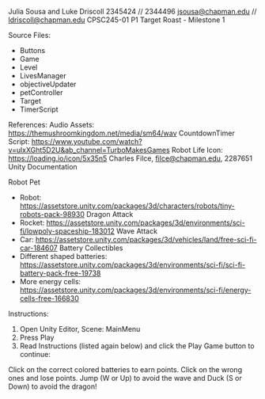 Julia Sousa and Luke Driscoll
2345424 // 2344496
jsousa@chapman.edu // ldriscoll@chapman.edu
CPSC245-01
P1 Target Roast - Milestone 1

Source Files:
- Buttons
- Game
- Level
- LivesManager
- objectiveUpdater
- petController
- Target
- TimerScript

References:
Audio Assets: https://themushroomkingdom.net/media/sm64/wav
CountdownTimer Script: https://www.youtube.com/watch?v=ulxXGht5D2U&ab_channel=TurboMakesGames
Robot Life Icon: https://loading.io/icon/5x35n5
Charles Filce, filce@chapman.edu, 2287651
Unity Documentation

Robot Pet
- Robot: https://assetstore.unity.com/packages/3d/characters/robots/tiny-robots-pack-98930
Dragon Attack
- Rocket: https://assetstore.unity.com/packages/3d/environments/sci-fi/lowpoly-spaceship-183012
Wave Attack
- Car: https://assetstore.unity.com/packages/3d/vehicles/land/free-sci-fi-car-184607
Battery Collectibles
- Different shaped batteries: https://assetstore.unity.com/packages/3d/environments/sci-fi/sci-fi-battery-pack-free-19738
- More energy cells: https://assetstore.unity.com/packages/3d/environments/sci-fi/energy-cells-free-166830

Instructions:
1) Open Unity Editor, Scene: MainMenu
2) Press Play
3) Read Instructions (listed again below) and click the Play Game button to continue:

Click on the correct colored batteries to earn points. Click on the wrong ones and lose points.
Jump (W or Up) to avoid the wave and Duck (S or Down) to avoid the dragon!